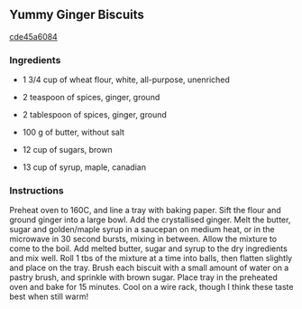 ## Yummy Ginger Biscuits

[cde45a6084](http://www.food.com/recipe/yummy-ginger-biscuits-272485)

### Ingredients

 - 1 3/4 cup of wheat flour, white, all-purpose, unenriched

 - 2 teaspoon of spices, ginger, ground

 - 2 tablespoon of spices, ginger, ground

 - 100 g of butter, without salt

 - 12 cup of sugars, brown

 - 13 cup of syrup, maple, canadian

### Instructions

Preheat oven to 160C, and line a tray with baking paper. Sift the flour and ground ginger into a large bowl. Add the crystallised ginger. Melt the butter, sugar and golden/maple syrup in a saucepan on medium heat, or in the microwave in 30 second bursts, mixing in between. Allow the mixture to come to the boil. Add melted butter, sugar and syrup to the dry ingredients and mix well. Roll 1 tbs of the mixture at a time into balls, then flatten slightly and place on the tray. Brush each biscuit with a small amount of water on a pastry brush, and sprinkle with brown sugar. Place tray in the preheated oven and bake for 15 minutes. Cool on a wire rack, though I think these taste best when still warm!